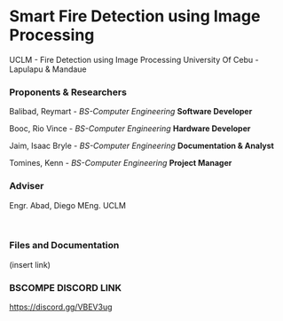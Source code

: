# Smart Fire Detection using Image Processing

UCLM - Fire Detection using Image Processing
University Of Cebu - Lapulapu & Mandaue

### Proponents & Researchers

Balibad, Reymart - *BS-Computer Engineering* **Software Developer**

Booc, Rio Vince - *BS-Computer Engineering* **Hardware Developer**

Jaim, Isaac Bryle - *BS-Computer Engineering* **Documentation & Analyst**

Tomines, Kenn - *BS-Computer Engineering* **Project Manager**

### Adviser

Engr. Abad, Diego MEng. UCLM

<br>


### Files and Documentation

(insert link)
  
### BSCOMPE DISCORD LINK

https://discord.gg/VBEV3ug


